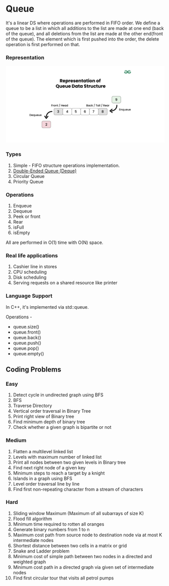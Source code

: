 # Queue

It's a linear DS where operations are performed in FIFO order. We define a queue to be a list in which all additions to the list are made at one end (back of the queue), and all deletions from the list are made at the other end(front of the queue).  The element which is first pushed into the order, the delete operation is first performed on that.


### Representation
![alt text](./images/queue-representation.png)

### Types

1. Simple - FIFO structure operations implementation.
2. [Double-Ended Queue (Deque)](./dequeue.md)
3. Circular Queue
4. Priority Queue

### Operations

1. Enqueue
2. Dequeue
3. Peek or front
4. Rear
5. isFull
6. isEmpty

All are performed in O(1) time with O(N) space.

### Real life applications

1. Cashier line in stores
2. CPU scheduling
3. Disk scheduling
4. Serving requests on a shared resource like printer

### Language Support

In C++, it's implemented via std::queue.

Operations - 
- queue.size()
- queue.front()
- queue.back()
- queue.push()
- queue.pop()
- queue.empty()

## Coding Problems

### Easy

1. Detect cycle in undirected graph using BFS
2. BFS
3. Traverse Directory
4. Vertical order traversal in Binary Tree
5. Print right view of Binary tree
6. Find minimum depth of binary tree
7. Check whether a given graph is bipartite or not

### Medium
1. Flatten a multilevel linked list
2. Levels with maximum number of linked list
3. Print all nodes between two given levels in Binary tree
4. Find next right node of a given key
5. Minimum steps to reach a target by a knight
6. Islands in a graph using BFS
7. Level order traversal line by line
8. Find first non-repeating character from a stream of characters

### Hard
1. Sliding window Maximum (Maximum of all subarrays of size K)
2. Flood fill algorithm
3. Minimum time required to rotten all oranges
4. Generate binary numbers from 1 to n
5. Maximum cost path from source node to destination node via at most K intermediate nodes
6. Shortest distance between two cells in a matrix or grid
7. Snake and Ladder problem
8. Minimum cost of simple path between two nodes in a directed and weighted graph
9. Minimum cost path in a directed graph via given set of intermediate nodes
10. Find first circular tour that visits all petrol pumps
